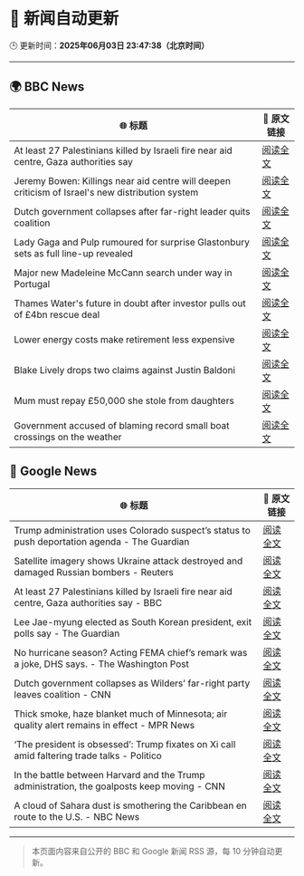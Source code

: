 # 🧠 新闻自动更新

🕒 更新时间：**2025年06月03日 23:47:38（北京时间）**

---

## 🌍 BBC News

| 🌐 标题 | 🔗 原文链接 |
|--------|-------------|
| At least 27 Palestinians killed by Israeli fire near aid centre, Gaza authorities say | [阅读全文](https://www.bbc.com/news/articles/c2lkwz0y5n0o) |
| Jeremy Bowen: Killings near aid centre will deepen criticism of Israel's new distribution system | [阅读全文](https://www.bbc.com/news/articles/c8jgk1w320lo) |
| Dutch government collapses after far-right leader quits coalition | [阅读全文](https://www.bbc.com/news/articles/c0r1x5yyd5wo) |
| Lady Gaga and Pulp rumoured for surprise Glastonbury sets as full line-up revealed | [阅读全文](https://www.bbc.com/news/articles/cx2jd8e6918o) |
| Major new Madeleine McCann search under way in Portugal | [阅读全文](https://www.bbc.com/news/articles/cy4k1vg34wlo) |
| Thames Water's future in doubt after investor pulls out of £4bn rescue deal | [阅读全文](https://www.bbc.com/news/articles/c93leknykvyo) |
| Lower energy costs make retirement less expensive | [阅读全文](https://www.bbc.com/news/articles/cj42022gqzwo) |
| Blake Lively drops two claims against Justin Baldoni | [阅读全文](https://www.bbc.com/news/articles/c62v5g81857o) |
| Mum must repay £50,000 she stole from daughters | [阅读全文](https://www.bbc.com/news/articles/c780r74m9m2o) |
| Government accused of blaming record small boat crossings on the weather | [阅读全文](https://www.bbc.com/news/articles/cwy3vq22xqzo) |

## 📰 Google News

| 🌐 标题 | 🔗 原文链接 |
|--------|-------------|
| Trump administration uses Colorado suspect’s status to push deportation agenda - The Guardian | [阅读全文](https://news.google.com/rss/articles/CBMipAFBVV95cUxOZXlONEZLZklCR3kybmh1QU9fR3FDMl9PY2VOZmdpN1FDV2xXbk1fd0ZlTDg0WHJFRkZRYXNMZGtmUDhjZTF5NV8xNUZSQzdGR1lrMm1rekp6ZHEwcDIzelkzRjJVVU1ObW1JaU01TzR3QmZYNkttdFROZjZpdDN0cFdWdUR6SVpELWJHdm5QWGNFcThMOVpXZXN5SEZ0U2N2Y3lZcg?oc=5) |
| Satellite imagery shows Ukraine attack destroyed and damaged Russian bombers - Reuters | [阅读全文](https://news.google.com/rss/articles/CBMi0AFBVV95cUxOREZENXJVYW9UTlJmcDhmYnlZOXZieTJialJfdDZUdDZrZWNJM0xJaENzN2s5LVFWNXhPSlZCcVJ2aE4tZ3RxZ0RIcHNuSkYyUFNOcUF3Q3owTGtCRU1BQ1FPR3VnLVQycVgyS0RYdmRBZ2c1V1VtUjZFbHdhMU9pblNzMS1sOWdRN1U0ZFo5dUlaNExrSjBiYTlCemhMd2ZpajIzNU1tYWIxUHZyNUJWczNxdXZ4V2d3RVA3Q1U3S21kOHdZdjYwOFdVaUh6QU12?oc=5) |
| At least 27 Palestinians killed by Israeli fire near aid centre, Gaza authorities say - BBC | [阅读全文](https://news.google.com/rss/articles/CBMiWkFVX3lxTE9GcnczaVRlSzVvTnFMTzNvN0hFREE5c192WDk5WUlTNURjRGN5V09iVWk3Z2IxQl9aRGtPMi1yWFhQNmxrLUF4RkEtanJZTjR0b29vN2FlZXRPUdIBX0FVX3lxTFBtZmMxQThydUpzN2xwdHZSdjFCNE1kRzhmdFZRdEVhd1RDOGVVX3BjZkpENFNQRUdsWmRqSXFlVlh0TzVxYmhvdEQ4clNlc0ZNdjVtMVZYdkRkamdrV0tV?oc=5) |
| Lee Jae-myung elected as South Korean president, exit polls say - The Guardian | [阅读全文](https://news.google.com/rss/articles/CBMirAFBVV95cUxQVmdjZ1dlZldwXzBGSGRpdWR1b3B0NDh5ZjJJZGczME5wQXZ1aXhrMFlVYVBsV3RfRFhFZE9fV1dmdEp4SFNfTFhnOE55NDkwU3lxLWRtVlpxV1NWd0JXZ1Bvd0JGTGNBV3JURDJzQXFULVhESXdQNTZybDk0dmZkSlo0M1pTWXVWMV9vOVZsMV9iaHpQcVhfTjQtWkowdHdwZFV5SzRHblZhMW9B?oc=5) |
| No hurricane season? Acting FEMA chief’s remark was a joke, DHS says. - The Washington Post | [阅读全文](https://news.google.com/rss/articles/CBMiiwFBVV95cUxPeGRmckxTczZ1RVZZTEo0TlNodzNJXy1FaFR1bUdPeS1VeHdaeGthWU4xUkVPTFdPQk9MVExOck82Z25nRThQSHV6LXJJNGFEZEIzYkhwRkd3NjVRRUplbHc2LUNOeWFTY3JxWG1KMm1oNDFhWUt4X0JkS2RKVG1yc3pabDhaMEU0alJ3?oc=5) |
| Dutch government collapses as Wilders’ far-right party leaves coalition - CNN | [阅读全文](https://news.google.com/rss/articles/CBMikgFBVV95cUxQVFEzOXJHSkhCSXVjVnhabHdpRk1yYmN6V1F4b2M0dm9fMGlWNXhCbW85TDFqaF95RnJFTUZST2huZTdiVXdYVkFzNGN1cW53RFZlR0lPRGdwRnJIWkEtNVJ3bFQ2R3g0MEJjeFB0blBiVGoxX005T1FEbUhqVzNuRUJsUXhHM3VMa0lyMlgxXzNGZ9IBlwFBVV95cUxNRS1TNlNaWjhfdFpGTjBDVUduWUdCRUkxd0VyOW5SMDRiTTQ2ZWx1RjVKemRRakx2c3lGUm5jVjVwS3JHQTI1d184WFo0YmpQdjB6aG1GMG56NWE2NTBBV2M1S2g5bUFKRk55dUZSOVZLSTFFbm84ekJMeFgzNmFZUzJYYkFoRWh0OXB1dnI4dFRiaDRvQ0xn?oc=5) |
| Thick smoke, haze blanket much of Minnesota; air quality alert remains in effect - MPR News | [阅读全文](https://news.google.com/rss/articles/CBMijAFBVV95cUxQOUJYNU4tanVkUTBlNnRIMmNrTXR1dl9EUVNjdThpbjRYY2Fqc0M5RzNRRWlCWUJqalJjTTZlZU9CR3c2T2xmRjBhWGVwb05vd1NfbE9tSG5QQlZNY2tZbGdZZEE3dXYwZEZPdzAtT1JzZUhGN2tBR3dMdFhNc3pHejc2MFQ5R19GZXNxdg?oc=5) |
| ‘The president is obsessed’: Trump fixates on Xi call amid faltering trade talks - Politico | [阅读全文](https://news.google.com/rss/articles/CBMigAFBVV95cUxOZzBQSWlfWU9GSDdjNDVQak4yWUpYTU1PZUIyYnJnVGxZV3RXZlZfYkpfY2pFTVN6MVJXYXdXXzlzeDIwYXFJWDNBNkJES0dvSm9fcWcxMHZQNEF6anI1R1RMb2lfMDRwNFpLVjh0QWtpUjRPRkwxbVVuNlF1MDc5Sg?oc=5) |
| In the battle between Harvard and the Trump administration, the goalposts keep moving - CNN | [阅读全文](https://news.google.com/rss/articles/CBMieEFVX3lxTE95ODN1dkVBY05kYjdjN1E3UWl0WHAxemFRTDdLdG1VY3pZY2ppNG4ydTdqR0k4R1B4WlhPTDJnNEZlWnJVWEpuLTczNUdSekFDd05OU0lraGRib0Zpc2lmcEFaWU5SakVWNW02OWYwcU53Z3JCYmRBQtIBfkFVX3lxTE1yeVFnWGpXUUtzM05DQXFEbjFXWmNHZjNBWW5IZDduZlRlRkQxRTdQZGlMYXl6ajcyWVdEcEpkLWhtMVFIWUJ3WGF3V2Y2cjZ6S21vb2Zhd2Z6THpqVUNwb3d0VEtSTVR5Q0ppbTFNMzNxeDVQcDR0WUJaWkZqQQ?oc=5) |
| A cloud of Sahara dust is smothering the Caribbean en route to the U.S. - NBC News | [阅读全文](https://news.google.com/rss/articles/CBMiqAFBVV95cUxOSXBrYVlyaEU2LWh1UDJ2c21JSnQzci16ejNZVVZ3MzdkdUYtNTJfbjBPTmlFajA3Y1ZhTlFPbTZ2c3ZtWEZjSmlSSUhxYmNzdXZiZ0VRU3dhZnRBYTBEc041NldpTWViWlBSYlVDbmNlWGw4WUtlWkVEeTJPMzViOG1yVFNybmVnbTlPLVMzUE4xSmFObnYyM3ZBeDZ5RVg2ckJ3M3otQUvSAVZBVV95cUxOWURvUkNtaU1JVWtCUlUyVVRacEpIRzdWQVNpS21DRll0bmNsandjdGdGYml6NDVUcWtXLVlIemVYUkVYRmRfa2RkLUwyQlRZN2JFQk8xZw?oc=5) |

---
> 本页面内容来自公开的 BBC 和 Google 新闻 RSS 源，每 10 分钟自动更新。